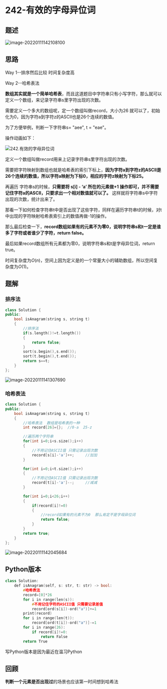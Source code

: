 # 242-有效的字母异位词

## 题述

![image-20220111142108100](https://happygoing.oss-cn-beijing.aliyuncs.com/img/image-20220111142108100.png)

## 思路

Way 1--排序然后比较 时间复杂度高

Way 2--哈希表法

**数组其实就是一个简单哈希表**，而且这道题目中字符串只有小写字符，那么就可以定义一个数组，来记录字符串s里字符出现的次数。

需要定义一个多大的数组呢，定一个数组叫做record，大小为26 就可以了，初始化为0，因为字符a到字符z的ASCII也是26个连续的数值。

为了方便举例，判断一下字符串s= "aee", t = "eae"。

操作动画如下：

![242.有效的字母异位词](https://tva1.sinaimg.cn/large/008eGmZEly1govxyg83bng30ds09ob29.gif)

定义一个数组叫做record用来上记录字符串s里字符出现的次数。

需要把字符映射到数组也就是哈希表的索引下标上，**因为字符a到字符z的ASCII是26个连续的数值，所以字符a映射为下标0，相应的字符z映射为下标25。**

再遍历 字符串s的时候，**只需要将 s[i] - ‘a’ 所在的元素做+1 操作即可，并不需要记住字符a的ASCII，只要求出一个相对数值就可以了。** 这样就将字符串s中字符出现的次数，统计出来了。

那看一下如何检查字符串t中是否出现了这些字符，同样在遍历字符串t的时候，对t中出现的字符映射哈希表索引上的数值再做-1的操作。

那么最后检查一下，**record数组如果有的元素不为零0，说明字符串s和t一定是谁多了字符或者谁少了字符，return false。**

最后如果record数组所有元素都为零0，说明字符串s和t是字母异位词，return true。

时间复杂度为$O(n)$，空间上因为定义是的一个常量大小的辅助数组，所以空间复杂度为$O(1)$。

## 题解

### 排序法

```C++
class Solution {
public:
    bool isAnagram(string s, string t) 
    {
        //排序法
        if(s.length()!=t.length())
        {
            return false;
        }
        sort(s.begin(),s.end());
        sort(t.begin(),t.end());
        return s==t;
    }
};
```

![image-20220111141307690](https://happygoing.oss-cn-beijing.aliyuncs.com/img/image-20220111141307690.png)

### 哈希表法

```C++
class Solution {
public:
    bool isAnagram(string s, string t) 
    {
        //哈希表法  数组是哈希表的一种
        int record[26]={};  //0-a  25-z

        //遍历两个字符串
        for(int i=0;i<s.size();i++)
        {
            //不用记住ASCII值 只需记录出现次数
            record[s[i]-'a']++;     //加加
        }

        for(int i=0;i<t.size();i++)
        {
            //不用记住ASCII值 只需记录出现次数
            record[t[i]-'a']--;     //减减
        }

        for(int i=0;i<26;i++)
        {
            if(record[i]!=0)
            {
                //record如果有的元素不为0  那么肯定不是字母异位词
                return false;
            }
        }
        return true;
    }
};
```

![image-20220111142045684](https://happygoing.oss-cn-beijing.aliyuncs.com/img/image-20220111142045684.png)

## Python版本

```C++
class Solution:
    def isAnagram(self, s: str, t: str) -> bool:
        #哈希表法
        record=[0]*26
        for i in range(len(s)):
            #不用记住字符的ASCII值 只需要记录差值
            record[ord(s[i])-ord("a")]+=1
        print(record)
        for i in range(len(t)):
            record[ord(t[i])-ord("a")]-=1
        for i in range(26):
            if record[i]!=0:
                return False
        return True
```

写Python版本是因为最近在温习Python

## 回顾

**判断一个元素是否出现过**的场景也应该第一时间想到哈希法